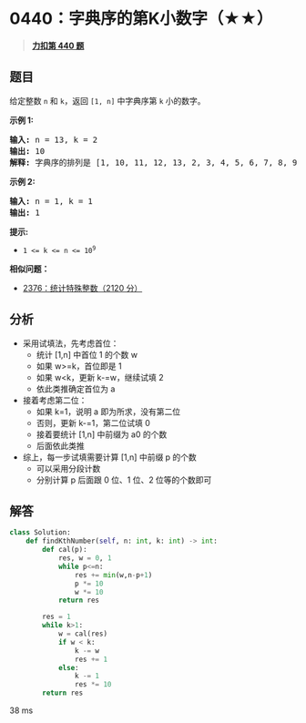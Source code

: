 # 0440：字典序的第K小数字（★★）


> <u>**[力扣第 440 题](https://leetcode.cn/problems/k-th-smallest-in-lexicographical-order/)**</u>

## 题目

<p>给定整数 <code>n</code> 和 <code>k</code>，返回  <code>[1, n]</code> 中字典序第 <code>k</code> 小的数字。</p>



<p><strong>示例 1:</strong></p>

<pre>
<strong>输入: </strong>n = 13, k = 2
<strong>输出: </strong>10
<strong>解释: </strong>字典序的排列是 [1, 10, 11, 12, 13, 2, 3, 4, 5, 6, 7, 8, 9]，所以第二小的数字是 10。
</pre>

<p><strong>示例 2:</strong></p>

<pre>
<strong>输入:</strong> n = 1, k = 1
<strong>输出:</strong> 1
</pre>



<p><strong>提示:</strong></p>

<ul>
<li><code>1 &lt;= k &lt;= n &lt;= 10<sup>9</sup></code></li>
</ul>


**相似问题：**
- [2376：统计特殊整数（2120 分）](/leetcode/2376)


## 分析

- 采用试填法，先考虑首位：
	- 统计 [1,n] 中首位 1 的个数 w
	- 如果 w>=k，首位即是 1
	- 如果 w<k，更新 k-=w，继续试填 2
	- 依此类推确定首位为 a
- 接着考虑第二位：
	- 如果 k=1，说明 a 即为所求，没有第二位
	- 否则，更新 k-=1，第二位试填 0
	- 接着要统计 [1,n] 中前缀为 a0 的个数
	- 后面依此类推
- 综上，每一步试填需要计算 [1,n] 中前缀 p 的个数
	- 可以采用分段计数
	- 分别计算 p 后面跟 0 位、1 位、2 位等的个数即可
## 解答

```python
class Solution:
    def findKthNumber(self, n: int, k: int) -> int:
        def cal(p):
            res, w = 0, 1
            while p<=n:
                res += min(w,n-p+1)
                p *= 10
                w *= 10
            return res

        res = 1
        while k>1:
            w = cal(res)
            if w < k:
                k -= w
                res += 1
            else:
                k -= 1
                res *= 10
        return res
```
38 ms
